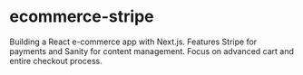 # ecommerce-stripe
Building a React e-commerce app with Next.js. Features Stripe for payments and Sanity for content management. Focus on advanced cart and entire checkout process.
